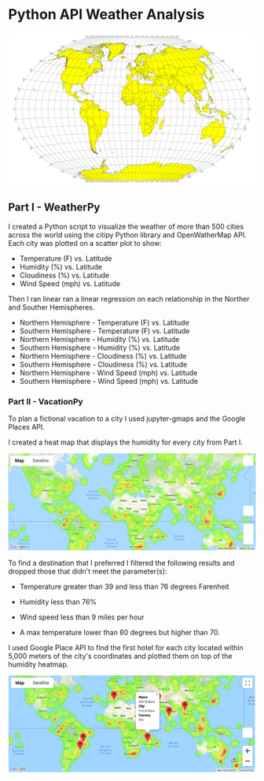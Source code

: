 # Python API Weather Analysis

![Equator](Images/equatorsign.png)

## Part I - WeatherPy

I created a Python script to visualize the weather of more than 500 cities across the world using the citipy Python library and OpenWatherMap API. Each city was plotted on a scatter plot to show:

* Temperature (F) vs. Latitude
* Humidity (%) vs. Latitude
* Cloudiness (%) vs. Latitude
* Wind Speed (mph) vs. Latitude

Then I ran linear ran a linear regression on each relationship in the Norther and Souther Hemispheres.

* Northern Hemisphere - Temperature (F) vs. Latitude
* Southern Hemisphere - Temperature (F) vs. Latitude
* Northern Hemisphere - Humidity (%) vs. Latitude
* Southern Hemisphere - Humidity (%) vs. Latitude
* Northern Hemisphere - Cloudiness (%) vs. Latitude
* Southern Hemisphere - Cloudiness (%) vs. Latitude
* Northern Hemisphere - Wind Speed (mph) vs. Latitude
* Southern Hemisphere - Wind Speed (mph) vs. Latitude

### Part II - VacationPy

To plan a fictional vacation to a city I used jupyter-gmaps and the Google Places API.

I created a heat map that displays the humidity for every city from Part I.

  ![heatmap](Images/heatmap.png)

To find a destination that I preferred I filtered the following results and dropped those that didn't meet the parameter(s):

 - Temperature greater than 39 and less than 76 degrees Farenheit
 
 - Humidity less than 76%
 
 - Wind speed less than 9 miles per hour  

  * A max temperature lower than 80 degrees but higher than 70.

I used Google Place API to find the first hotel for each city located within 5,000 meters of the city's coordinates and plotted them on top of the humidity heatmap.

  ![hotel map](Images/hotel_map.png)

